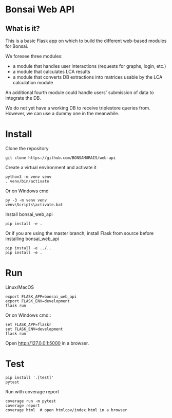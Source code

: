 # Bonsai Web API

## What is it?
This is a basic Flask app on which to build the different web-based modules for Bonsai.

We foresee three modules:
* a module that handles user interactions (requests for graphs, login, etc.)
* a module that calculates LCA results
* a module that converts DB extractions into matrices usable by the LCA calculation module

An additional fourth module could handle users' submission of data to integrate the DB.

We do not yet have a working DB to receive triplestore queries from. However, we can use a dummy one in the meanwhile.

# Install
Clone the repository

    git clone https://github.com/BONSAMURAIS/web-api
    

Create a virtual environment and activate it

    python3 -m venv venv
    . venv/bin/activate

Or on Windows cmd

    py -3 -m venv venv
    venv\Scripts\activate.bat

Install bonsai_web_api

    pip install -e .

Or if you are using the master branch, install Flask from source before
installing bonsai_web_api

    pip install -e ../..
    pip install -e .


# Run

Linux/MacOS

    export FLASK_APP=bonsai_web_api
    export FLASK_ENV=development
    flask run

Or on Windows cmd::

    set FLASK_APP=flaskr
    set FLASK_ENV=development
    flask run

Open http://127.0.0.1:5000 in a browser.


# Test

    pip install '.[test]'
    pytest

Run with coverage report

    coverage run -m pytest
    coverage report
    coverage html  # open htmlcov/index.html in a browser
